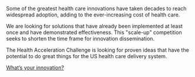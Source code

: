 Some of the greatest health care innovations have taken decades to reach widespread adoption, adding to the ever-increasing cost of health care.

We are looking for solutions that have already been implemented at least once and have demonstrated effectiveness. This "scale-up" competition seeks to shorten the time frame for innovation dissemination.

The Health Acceleration Challenge is looking for proven ideas that have the potential to do great things for the US health care delivery system.

<a class="h3" href="{{gsheets.links.challenge-application.url}}" target="_blank">What’s your innovation?</a>